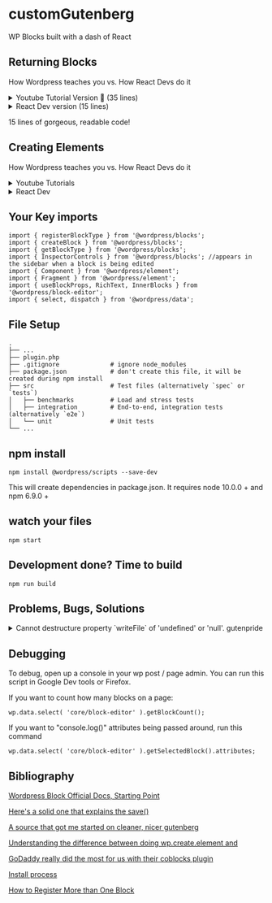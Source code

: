 
# customGutenberg
WP Blocks built with a dash of React
 
## Returning Blocks
How Wordpress teaches you vs. How React Devs do it

<details>
  <summary>Youtube Tutorial Version 🤮 (35 lines)</summary>
  
  ```
   return el( 'div', 
     { 
        className: 'notice-box notice-' + attributes.type
     }, 
     el(
        'select', 
        {
           onChange: updateType,
           value: attributes.type,
        },
        el("option", {value: "default" }, "Default"),
        el("option", {value: "success" }, "Success"),
        el("option", {value: "danger" }, "Danger Zone")
     ),
     el(
        'input', 
        {
           type: 'text', 
           placeholder: 'Enter title here...',
           value: attributes.title,
           onChange: updateTitle,
           style: { width: '100%' }
        }
     ),
     el(
        wp.editor.RichText,
        {
           tagName: 'p',
           onChange: updateContent,
           value: attributes.content,
           placeholder: 'Enter description here...'
        }
     )   
  ); // End return
  ```
</details>


<details>
  <summary>React Dev version (15 lines)</summary>
  
 ```
   return (
      <div className={`notice-box notice` + attributes.type}>
         <div>
            <select onChange={updateType} value={attributes.type}></select>
            <option value={`default`}>Default</option>
            <option value={`success`}>Success</option>
            <option value={`danger`}>Danger</option>
         </div>
         <input type="text" 
         placeholder="Enter title here..." 
         value={attributes.title}
         onChange={updateTitle}></input>
         <RichText tagName={"p"} onChange={updateContent} value={attributes.content} placeholder={"Enter description here..."}></RichText>
    </div>
    );
  ```
  
</details>

15 lines of gorgeous, readable code!

## Creating Elements
How Wordpress teaches you vs. How React Devs do it


<details>
  <summary>Youtube Tutorials</summary>
  
```
var el = wp.element.createElement;
```
  
</details>


<details>
  <summary>React Dev</summary>
  
```
import { Component, Fragment } from '@wordpress/element';

class ButtonsEdit extends Component {
}
export default ButtonsEdit;
```
  
</details>

## Your Key imports
```
import { registerBlockType } from '@wordpress/blocks';
import { createBlock } from '@wordpress/blocks';
import { getBlockType } from '@wordpress/blocks';
import { InspectorControls } from '@wordpress/blocks'; //appears in the sidebar when a block is being edited
import { Component } from '@wordpress/element';
import { Fragment } from '@wordpress/element';
import { useBlockProps, RichText, InnerBlocks } from '@wordpress/block-editor';
import { select, dispatch } from '@wordpress/data';
```

## File Setup
    .
    ├── ...
    ├── plugin.php
    ├── .gitignore              # ignore node_modules  
    ├── package.json            # don't create this file, it will be created during npm install  
    ├── src                     # Test files (alternatively `spec` or `tests`)
    │   ├── benchmarks          # Load and stress tests
    │   ├── integration         # End-to-end, integration tests (alternatively `e2e`)
    │   └── unit                # Unit tests
    └── ...

## npm install
`npm install @wordpress/scripts --save-dev`

This will create dependencies in package.json.
It requires node 10.0.0 + and npm 6.9.0 + 

## watch your files
`npm start`

## Development done? Time to build
`npm run build`

## Problems, Bugs, Solutions

<details>
  <summary>Cannot destructure property `writeFile` of 'undefined' or 'null'. gutenpride</summary>
  Check your node version. WP-Scripts and Guten can only run on node 10.0.0 +. you can check this with `node -v`
</details>

## Debugging
To debug, open up a console in your wp post / page admin. You can run this script in Google Dev tools or Firefox.

If you want to count how many blocks on a page:
```
wp.data.select( 'core/block-editor' ).getBlockCount();
```

If you want to "console.log()" attributes being passed around, run this command
```
wp.data.select( 'core/block-editor' ).getSelectedBlock().attributes;
```

## Bibliography

[Wordpress Block Official Docs, Starting Point](https://developer.wordpress.org/block-editor/how-to-guides/)

[Here's a solid one that explains the save()](https://www.youtube.com/watch?v=sYHYTk0jeE8)

[A source that got me started on cleaner, nicer gutenberg](https://wordpress.stackexchange.com/questions/346562/file-structure-and-react-setup-when-creating-multiple-gutenberg-blocks)

[Understanding the difference between doing wp.create.element and <Fragments/>](https://www.youtube.com/watch?v=jauZCeLrGFA&ab_channel=ZacGordonZacGordon)

[GoDaddy really did the most for us with their coblocks plugin](https://github.com/godaddy-wordpress/coblocks)

[Install process](https://www.youtube.com/watch?v=8Jh707tR-0c&ab_channel=ZacGordonZacGordon)

[How to Register More than One Block](https://stackoverflow.com/questions/56045886/registering-multiple-custom-gutenberg-blocks-in-a-plugin-with-webpack-build)
